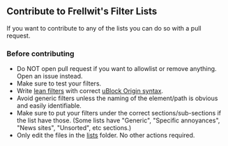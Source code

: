 ## Contribute to Frellwit's Filter Lists
If you want to contribute to any of the lists you can do so with a pull request.

### Before contributing

* Do NOT open pull request if you want to allowlist or remove anything. Open an issue instead.
* Make sure to test your filters.
* Write [lean filters](https://github.com/gorhill/uBlock/wiki/Filter-performance) with correct [uBlock Origin syntax](https://github.com/gorhill/uBlock/wiki/Static-filter-syntax).
* Avoid generic filters unless the naming of the element/path is obvious and easily identifiable.
* Make sure to put your filters under the correct sections/sub-sections if the list have those. (Some lists have "Generic", "Specific annoyances", "News sites", "Unsorted", etc sections.)
* Only edit the files in the [lists](https://github.com/lassekongo83/Frellwits-filter-lists/tree/master/lists) folder. No other actions required.